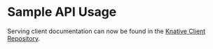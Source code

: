 # Sample API Usage

Serving client documentation can now be found in the
[Knative Client Repository](https://github.com/knative/client).
